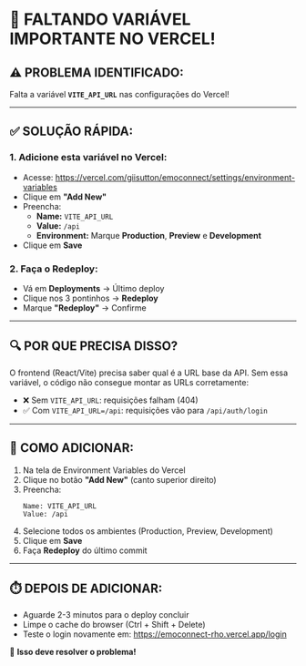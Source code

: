 # 🚨 FALTANDO VARIÁVEL IMPORTANTE NO VERCEL!

## ⚠️ **PROBLEMA IDENTIFICADO:**
Falta a variável **`VITE_API_URL`** nas configurações do Vercel!

---

## ✅ **SOLUÇÃO RÁPIDA:**

### 1. **Adicione esta variável no Vercel:**
   - Acesse: https://vercel.com/giisutton/emoconnect/settings/environment-variables
   - Clique em **"Add New"**
   - Preencha:
     - **Name:** `VITE_API_URL`
     - **Value:** `/api`
     - **Environment:** Marque **Production**, **Preview** e **Development**
   - Clique em **Save**

### 2. **Faça o Redeploy:**
   - Vá em **Deployments** → Último deploy
   - Clique nos 3 pontinhos → **Redeploy**
   - Marque **"Redeploy"** → Confirme

---

## 🔍 **POR QUE PRECISA DISSO?**

O frontend (React/Vite) precisa saber qual é a URL base da API.
Sem essa variável, o código não consegue montar as URLs corretamente:
- ❌ Sem `VITE_API_URL`: requisições falham (404)
- ✅ Com `VITE_API_URL=/api`: requisições vão para `/api/auth/login`

---

## 📸 **COMO ADICIONAR:**

1. Na tela de Environment Variables do Vercel
2. Clique no botão **"Add New"** (canto superior direito)
3. Preencha:
   ```
   Name: VITE_API_URL
   Value: /api
   ```
4. Selecione todos os ambientes (Production, Preview, Development)
5. Clique em **Save**
6. Faça **Redeploy** do último commit

---

## ⏱️ **DEPOIS DE ADICIONAR:**
- Aguarde 2-3 minutos para o deploy concluir
- Limpe o cache do browser (Ctrl + Shift + Delete)
- Teste o login novamente em: https://emoconnect-rho.vercel.app/login

🎯 **Isso deve resolver o problema!**
